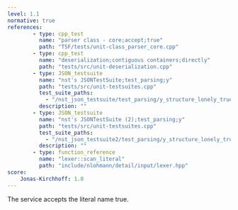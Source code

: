 ```yaml
---
level: 1.1
normative: true
references:
        - type: cpp_test
          name: "parser class - core;accept;true"
          path: "TSF/tests/unit-class_parser_core.cpp"
        - type: cpp_test
          name: "deserialization;contiguous containers;directly"
          path: "tests/src/unit-deserialization.cpp"
        - type: JSON_testsuite
          name: "nst's JSONTestSuite;test_parsing;y"
          path: "tests/src/unit-testsuites.cpp"
          test_suite_paths:
            - "/nst_json_testsuite/test_parsing/y_structure_lonely_true.json"
          description: ""  
        - type: JSON_testsuite
          name: "nst's JSONTestSuite (2);test_parsing;y"
          path: "tests/src/unit-testsuites.cpp"
          test_suite_paths:
            - "/nst_json_testsuite2/test_parsing/y_structure_lonely_true.json"
          description: ""
        - type: function_reference
          name: "lexer::scan_literal"
          path: "include/nlohmann/detail/input/lexer.hpp"
score:
    Jonas-Kirchhoff: 1.0
---
```


The service accepts the literal name true.